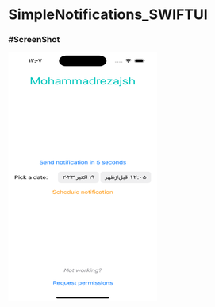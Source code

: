 # SimpleNotifications_SWIFTUI
<h3>#ScreenShot</h3>
<img
  src="/screen/img.png"
  alt="Screen Shot 1"
  title="Screen Shot 1"
  style="display: inline-block; margin: 0 auto; height: 500px; width: 300px">
